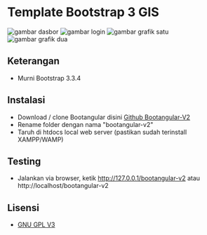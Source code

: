 # Template Bootstrap 3 GIS
![gambar dasbor](http://i1087.photobucket.com/albums/j474/Zulfindra_Juliant/Screenshot-Web%20App%20GIS%20-%20Chromium_zpsirisvjud.png)
![gambar login](http://i1087.photobucket.com/albums/j474/Zulfindra_Juliant/Screenshot-Login%20App%20GIS%20-%20Chromium_zpsshu0r2gs.png)
![gambar grafik satu](http://i1087.photobucket.com/albums/j474/Zulfindra_Juliant/Screenshot-Web%20App%20GIS%20-%20Chromium-1_zpsn9jxusjn.png)
![gambar grafik dua](http://i1087.photobucket.com/albums/j474/Zulfindra_Juliant/Screenshot-Web%20App%20GIS%20-%20Chromium-2_zpswcspui44.png)

## Keterangan
- Murni Bootstrap 3.3.4

## Instalasi
- Download / clone Bootangular disini [Github Bootangular-V2](https://github.com/zulfinjuliant/bootangular-v2)
- Rename folder dengan nama "bootangular-v2"
- Taruh di htdocs local web server (pastikan sudah terinstall XAMPP/WAMP)

## Testing
- Jalankan via browser, ketik http://127.0.0.1/bootangular-v2 atau http://localhost/bootangular-v2

## Lisensi
- [GNU GPL V3](https://github.com/zulfinjuliant/template-bs3-gis/blob/master/LICENSE)